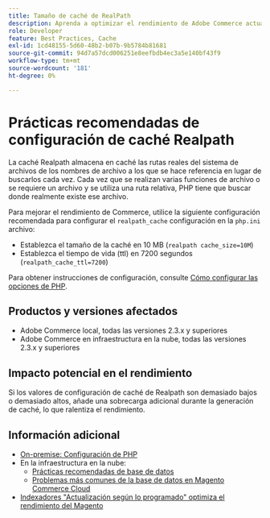 ```yaml
---
title: Tamaño de caché de RealPath
description: Aprenda a optimizar el rendimiento de Adobe Commerce actualizando la configuración de caché de readlpath de PHP para utilizar la configuración recomendada.
role: Developer
feature: Best Practices, Cache
exl-id: 1cd48155-5d60-48b2-b07b-9b5784b81681
source-git-commit: 94d7a57dcd006251e8eefbdb4ec3a5e140bf43f9
workflow-type: tm+mt
source-wordcount: '181'
ht-degree: 0%

---
```


# Prácticas recomendadas de configuración de caché Realpath

La caché Realpath almacena en caché las rutas reales del sistema de archivos de los nombres de archivo a los que se hace referencia en lugar de buscarlos cada vez. Cada vez que se realizan varias funciones de archivo o se requiere un archivo y se utiliza una ruta relativa, PHP tiene que buscar donde realmente existe ese archivo.

Para mejorar el rendimiento de Commerce, utilice la siguiente configuración recomendada para configurar el `realpath_cache` configuración en la `php.ini` archivo:

- Establezca el tamaño de la caché en 10 MB (`realpath cache_size=10M`)
- Establezca el tiempo de vida (ttl) en 7200 segundos (`realpath_cache_ttl=7200`)

Para obtener instrucciones de configuración, consulte [Cómo configurar las opciones de PHP](../../../installation/prerequisites/php-settings.md#how-to-set-php-options).

## Productos y versiones afectados

- Adobe Commerce local, todas las versiones 2.3.x y superiores
- Adobe Commerce en infraestructura en la nube, todas las versiones 2.3.x y superiores

## Impacto potencial en el rendimiento

Si los valores de configuración de caché de Realpath son demasiado bajos o demasiado altos, añade una sobrecarga adicional durante la generación de caché, lo que ralentiza el rendimiento.

## Información adicional

- [On-premise: Configuración de PHP](../../../performance/software.md#php-settings)
- En la infraestructura en la nube:
   - [Prácticas recomendadas de base de datos](database-on-cloud.md)
   - [Problemas más comunes de la base de datos en Magento Commerce Cloud](../maintenance/resolve-database-performance-issues.md)
- [Indexadores &quot;Actualización según lo programado&quot; optimiza el rendimiento del Magento](../maintenance/indexer-configuration.md)
